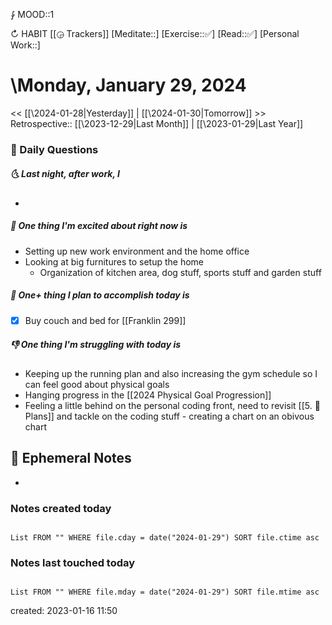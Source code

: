 ⨑ MOOD::1

↻ HABIT [[◶ Trackers]]
[Meditate::]
[Exercise::✅]
[Read::✅]
[Personal Work::]

# \Monday, January 29, 2024

\<\< [[\2024-01-28|Yesterday]] | [[\2024-01-30|Tomorrow]] >>
Retrospective:: [[\2023-12-29|Last Month]] | [[\2023-01-29|Last Year]]

### 📅 Daily Questions

##### 🌜 Last night, after work, I

-

##### 🙌 One thing I'm excited about right now is

- Setting up new work environment and the home office
- Looking at big furnitures to setup the home
	- Organization of kitchen area, dog stuff, sports stuff and garden stuff

##### 🚀 One+ thing I plan to accomplish today is

- [x] Buy couch and bed for [[Franklin 299]]

##### 👎 One thing I'm struggling with today is

- Keeping up the running plan and also increasing the gym schedule so I can feel good about physical goals 
- Hanging progress in the [[2024 Physical Goal Progression]]
- Feeling a little behind on the personal coding front, need to revisit [[5. 🍕 Plans]] and tackle on the coding stuff - creating a chart on an obivous chart

## 📝 Ephemeral Notes

-

### Notes created today

```dataview

List FROM "" WHERE file.cday = date("2024-01-29") SORT file.ctime asc

```

### Notes last touched today

```dataview

List FROM "" WHERE file.mday = date("2024-01-29") SORT file.mtime asc

```

created: 2023-01-16 11:50
